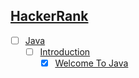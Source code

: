 ## [HackerRank](/Hackerrank)
 - [ ] [Java](Hackerrank/Java)
   - [ ] [Introduction](Hackerrank/Java/Introduction)
     - [x] [Welcome To Java](Hackerrank/Java/Introduction/welcome-to-java.java)
